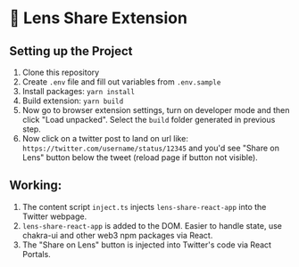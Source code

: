 # 🌿 Lens Share Extension

## Setting up the Project

1. Clone this repository
2. Create `.env` file and fill out variables from `.env.sample`
3. Install packages: `yarn install`
4. Build extension: `yarn build`
5. Now go to browser extension settings, turn on developer mode and then click "Load unpacked". Select the `build` folder generated in previous step.
6. Now click on a twitter post to land on url like: `https://twitter.com/username/status/12345` and you'd see "Share on Lens" button below the tweet (reload page if button not visible).

## Working:

1. The content script `inject.ts` injects `lens-share-react-app` into the Twitter webpage.
2. `lens-share-react-app` is added to the DOM. Easier to handle state, use chakra-ui and other web3 npm packages via React.
3. The "Share on Lens" button is injected into Twitter's code via React Portals.
